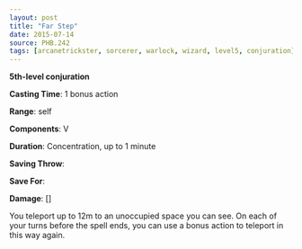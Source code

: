 ```yaml
---
layout: post
title: "Far Step"
date: 2015-07-14
source: PHB.242
tags: [arcanetrickster, sorcerer, warlock, wizard, level5, conjuration]
---
```


**5th-level conjuration**

**Casting Time**: 1 bonus action

**Range**: self

**Components**: V

**Duration**: Concentration, up to 1 minute

**Saving Throw**:

**Save For**:

**Damage**: []

You teleport up to 12m to an unoccupied space you can see. On each of your turns before the spell ends, you can use a bonus action to teleport in this way again.